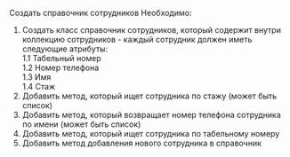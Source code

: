 Создать справочник сотрудников
Необходимо:  
1. Создать класс справочник сотрудников, который содержит внутри
коллекцию сотрудников - каждый сотрудник должен иметь следующие атрибуты:  
1.1 Табельный номер  
1.2 Номер телефона  
1.3 Имя  
1.4 Стаж    
2. Добавить метод, который ищет сотрудника по стажу (может быть список)
3. Добавить метод, который возвращает номер телефона сотрудника по имени (может быть список)
4. Добавить метод, который ищет сотрудника по табельному номеру
5. Добавить метод добавления нового сотрудника в справочник
